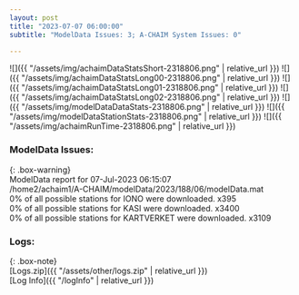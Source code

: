```yaml
---
layout: post
title: "2023-07-07 06:00:00"
subtitle: "ModelData Issues: 3; A-CHAIM System Issues: 0"

---
```


![]({{ "/assets/img/achaimDataStatsShort-2318806.png" | relative_url }})
![]({{ "/assets/img/achaimDataStatsLong00-2318806.png" | relative_url }})
![]({{ "/assets/img/achaimDataStatsLong01-2318806.png" | relative_url }})
![]({{ "/assets/img/achaimDataStatsLong02-2318806.png" | relative_url }})
![]({{ "/assets/img/modelDataDataStats-2318806.png" | relative_url }})
![]({{ "/assets/img/modelDataStationStats-2318806.png" | relative_url }})
![]({{ "/assets/img/achaimRunTime-2318806.png" | relative_url }})


### ModelData Issues:  
  
{: .box-warning}  
 ModelData report for 07-Jul-2023 06:15:07   
 /home2/achaim1/A-CHAIM/modelData/2023/188/06/modelData.mat   
 0% of all possible stations for IONO were downloaded. x395   
 0% of all possible stations for KASI were downloaded. x3400   
 0% of all possible stations for KARTVERKET were downloaded. x3109   
  


### Logs:  
  
{: .box-note}  
[Logs.zip]({{ "/assets/other/logs.zip" | relative_url }})  
[Log Info]({{ "/logInfo" | relative_url }})  
